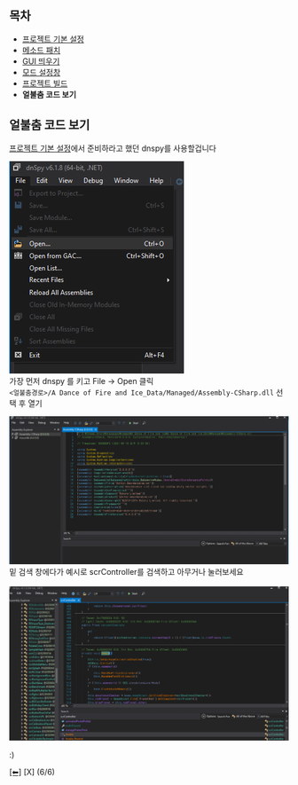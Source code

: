 ## 목차
 - [프로젝트 기본 설정](https://github.com/najoan125/ADOFAI-Mod-Development-Guide/blob/main/ModdingGuide/dev1.md)
 - [메소드 패치](https://github.com/najoan125/ADOFAI-Mod-Development-Guide/blob/main/ModdingGuide/dev2.md)
 - [GUI 띄우기](https://github.com/najoan125/ADOFAI-Mod-Development-Guide/blob/main/ModdingGuide/dev3.md)
 - [모드 설정창](https://github.com/najoan125/ADOFAI-Mod-Development-Guide/blob/main/ModdingGuide/dev4.md)
 - [프로젝트 빌드](https://github.com/najoan125/ADOFAI-Mod-Development-Guide/blob/main/ModdingGuide/dev5.md)
 - **얼불춤 코드 보기**

## 얼불춤 코드 보기
[프로젝트 기본 설정](https://github.com/najoan125/ADOFAI-Mod-Development-Guide/blob/main/ModdingGuide/dev1.md)에서 준비하라고 했던 dnspy를 사용할겁니다     
    
![dnspy탭](https://github.com/najoan125/ADOFAI-Mod-Development-Guide/blob/main/ModdingGuide/img/open.png?raw=true)     
가장 먼저 dnspy 를 키고 File -> Open 클릭    
`<얼불춤경로>/A Dance of Fire and Ice_Data/Managed/Assembly-CSharp.dll` 선택 후 열기    
    
![결과](https://github.com/najoan125/ADOFAI-Mod-Development-Guide/blob/main/ModdingGuide/img/dnspy.png?raw=true)     
밑 검색 창에다가 예시로 scrController를 검색하고 아무거나 눌러보세요
<br><br>
![검색](https://github.com/najoan125/ADOFAI-Mod-Development-Guide/blob/main/ModdingGuide/img/result.png?raw=true)
    
:)

[[⬅]](https://github.com/najoan125/ADOFAI-Mod-Development-Guide/blob/main/ModdingGuide/dev5.md) [X] (6/6)

